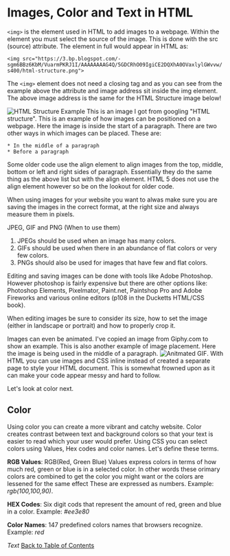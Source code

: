 # Images, Color and Text in HTML

```<img>``` is the element used in HTML to add images to a webpage. Within the element you must select the source of the image. This is done with the src (source) attribute. The element in full would appear in HTML as:

```<img src="https://3.bp.blogspot.com/-sgm6BBz6KbM/VuarmPKRJ1I/AAAAAAAAG4Q/5GDCRhO09IgiCE2DQXhA0OVaxlylGWvvw/s400/html-structure.png">```

The ```<img>``` element does not need a closing tag and as you can see from the example above the attribute and image address sit inside the img element. The above image address is the same for the HTML Structure image below!

![HTML Structure Example](https://3.bp.blogspot.com/-sgm6BBz6KbM/VuarmPKRJ1I/AAAAAAAAG4Q/5GDCRhO09IgiCE2DQXhA0OVaxlylGWvvw/s400/html-structure.png) This is an image I got from googling "HTML structure". This is an example of how images can be positioned on a webpage. Here the image is inside the start of a paragraph. There are two other ways in which images can be placed. These are:

    * In the middle of a paragraph
    * Before a paragraph 

Some older code use the align element to align images from the top, middle, bottom or left and right sides of paragraph. Essentially they do the same thing as the above list but with the align element. HTML 5 does not use the align element however so be on the lookout for older code.

When using images for your website you want to alwas make sure you are saving the images in the correct format, at the right size and always measure them in pixels.

JPEG, GIF and PNG (When to use them)

1. JPEGs should be used when an image has many colors.
2. GIFs should be used when there in an abundance of flat colors or very few colors.
3. PNGs should also be used for images that have few and flat colors.

Editing and saving images can be done with tools like Adobe Photoshop. However photoshop is fairly expensive but there are other options like: Photoshop Elements, Pixelmator, Paint.net, Paintshop Pro and Adobe Fireworks and various online editors (p108 in the Ducketts HTML/CSS book).

When editing images be sure to consider its size, how to set the image (either in landscape or portrait) and how to properly crop it.

Images can even be animated. I've copied an image from Giphy.com to show an example. This is also another example of image placement. Here the image is being used in the middle of a paragraph.
![Anitmated GIF](https://media4.giphy.com/media/l3vRfNA1p0rvhMSvS/giphy.gif). With HTML you can use images and CSS inline instead of created a separate page to style your HTML document. This is somewhat frowned upon as it can make your code appear messy and hard to follow.

Let's look at color next.

## Color

Using color you can create a more vibrant and catchy website. Color creates contrast between text and background colors so that your text is easier to read which your user would prefer. Using CSS you can select colors using   Values, Hex codes and color names. Let's define these terms.

**RGB Values**: RGB(Red, Green Blue) Values express colors in terms of how much red, green or blue is in a selected color. In other words these orimary colors are combined to get the color you might want or the colors are lessened for the same effect These are expressed as numbers. Example: *rgb(100,100,90)*. 

**HEX Codes**: Six digit cods that represent the amount of red, green and blue in a color. Example: *#ee3e80*

**Color Names**: 147 predefined colors names that browsers recognize. Example: *red*

*Text*
[Back to Table of Contents](/README.md)